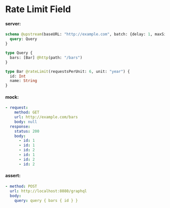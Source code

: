 # Rate Limit Field

#### server:

```graphql
schema @upstream(baseURL: "http://example.com", batch: {delay: 1, maxSize: 1000}) {
  query: Query
}

type Query {
  bars: [Bar] @http(path: "/bars")
}

type Bar @rateLimit(requestsPerUnit: 6, unit: "year") {
  id: Int
  name: String
}
```

#### mock:

```yml
- request:
    method: GET
    url: http://example.com/bars
    body: null
  response:
    status: 200
    body:
      - id: 1
      - id: 1
      - id: 2
      - id: 1
      - id: 2
      - id: 2
```

#### assert:

```yml
- method: POST
  url: http://localhost:8080/graphql
  body:
    query: query { bars { id } }
```

